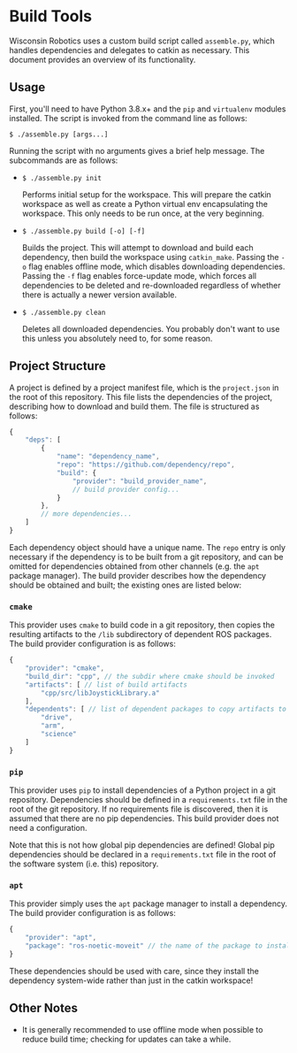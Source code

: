 # Build Tools

Wisconsin Robotics uses a custom build script called `assemble.py`, which handles dependencies and delegates to catkin as necessary.
This document provides an overview of its functionality.

## Usage

First, you'll need to have Python 3.8.x+ and the `pip` and `virtualenv` modules installed.
The script is invoked from the command line as follows:

```shell
$ ./assemble.py [args...]
```

Running the script with no arguments gives a brief help message.
The subcommands are as follows:

* `$ ./assemble.py init`

  Performs initial setup for the workspace.
  This will prepare the catkin workspace as well as create a Python virtual env encapsulating the workspace.
  This only needs to be run once, at the very beginning.

* `$ ./assemble.py build [-o] [-f]`

  Builds the project.
  This will attempt to download and build each dependency, then build the workspace using `catkin_make`.
  Passing the `-o` flag enables offline mode, which disables downloading dependencies.
  Passing the `-f` flag enables force-update mode, which forces all dependencies to be deleted and re-downloaded regardless of whether there is actually a newer version available.

* `$ ./assemble.py clean`

  Deletes all downloaded dependencies.
  You probably don't want to use this unless you absolutely need to, for some reason.

## Project Structure

A project is defined by a project manifest file, which is the `project.json` in the root of this repository.
This file lists the dependencies of the project, describing how to download and build them.
The file is structured as follows:

```js
{
    "deps": [
        {
            "name": "dependency_name",
            "repo": "https://github.com/dependency/repo",
            "build": {
                "provider": "build_provider_name",
                // build provider config...
            }
        },
        // more dependencies...
    ]
}
```

Each dependency object should have a unique name.
The `repo` entry is only necessary if the dependency is to be built from a git repository, and can be omitted for dependencies obtained from other channels (e.g. the `apt` package manager).
The build provider describes how the dependency should be obtained and built; the existing ones are listed below:

### `cmake`

This provider uses `cmake` to build code in a git repository, then copies the resulting artifacts to the `/lib` subdirectory of dependent ROS packages.
The build provider configuration is as follows:

```js
{
    "provider": "cmake",
    "build_dir": "cpp", // the subdir where cmake should be invoked
    "artifacts": [ // list of build artifacts
        "cpp/src/libJoystickLibrary.a"
    ],
    "dependents": [ // list of dependent packages to copy artifacts to
        "drive",
        "arm",
        "science"
    ]
}
```

### `pip`

This provider uses `pip` to install dependencies of a Python project in a git repository.
Dependencies should be defined in a `requirements.txt` file in the root of the git repository.
If no requirements file is discovered, then it is assumed that there are no pip dependencies.
This build provider does not need a configuration.

Note that this is not how global pip dependencies are defined!
Global pip dependencies should be declared in a `requirements.txt` file in the root of the software system (i.e. this) repository.

### `apt`

This provider simply uses the `apt` package manager to install a dependency.
The build provider configuration is as follows:

```js
{
    "provider": "apt",
    "package": "ros-noetic-moveit" // the name of the package to install
}
```

These dependencies should be used with care, since they install the dependency system-wide rather than just in the catkin workspace!

## Other Notes

* It is generally recommended to use offline mode when possible to reduce build time; checking for updates can take a while.
